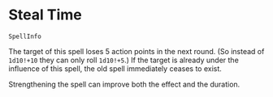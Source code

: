 # Steal Time

`SpellInfo`

The target of this spell loses 5 action points in the next round. (So instead of `1d10!+10` they can only roll `1d10!+5`.) If the target is already under the influence of this spell, the old spell immediately ceases to exist.

Strengthening the spell can improve both the effect and the duration.

